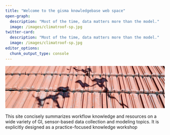 ```yaml
---
title: "Welcome to the gisma knowledgebase web space"
open-graph:
  description: "Most of the time, data matters more than the model."
  image: /images/climatroof-sp.jpg
twitter-card:
  description: "Most of the time, data matters more than the model."
  image: /images/climatroof-sp.jpg
editor_options: 
  chunk_output_type: console
---
```

![](/images/climatroof-sp.jpg)




This site concisely summarizes workflow knowledge and resources on a wide variety of GI, sensor-based data collection and modeling topics. It is explicitly designed as a practice-focused knowledge workshop
